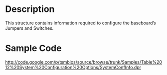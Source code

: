 # Description #

This structure contains information required to configure the baseboard’s Jumpers and Switches.

# Sample Code #

http://code.google.com/p/tsmbios/source/browse/trunk/Samples/Table%2012%20System%20Configuration%20Options/SystemConfInfo.dpr